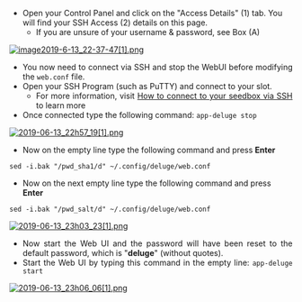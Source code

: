 <ul id="bkmrk-open-your-control-pa">
<li>Open your Control Panel and click on the "Access Details" (1) tab. You will find your SSH Access (2) details on this page.
<ul id="bkmrk-if-you-are-unsure-of">
<li>If you are unsure of your username &amp; password, see Box (A)</li>
</ul>
</li>
</ul>
<p id="bkmrk-" class="align-center"><a href="https://docs.usbx.me/uploads/images/gallery/2019-11/image2019-6-13_22-37-47%5B1%5D.png" target="_blank" rel="noopener"><img src="https://docs.usbx.me/uploads/images/gallery/2019-11/scaled-1680-/image2019-6-13_22-37-47%5B1%5D.png" alt="image2019-6-13_22-37-47[1].png" /></a></p>
<ul id="bkmrk-you-now-need-to-conn">
<li style="text-align: justify;">You now need to connect via SSH and stop the WebUI before modifying the <code>web.conf</code> file.</li>
<li style="text-align: justify;">Open your SSH Program (such as PuTTY) and connect to your slot.
<ul id="bkmrk-for-more-information">
<li style="text-align: justify;">For more information, visit <a title="How to connect to your seedbox via SSH" href="https://docs.usbx.me/books/secure-shell-%28ssh%29/page/how-to-connect-to-your-seedbox-via-ssh">How to connect to your seedbox via SSH</a> to learn more</li>
</ul>
</li>
<li style="text-align: justify;">Once connected type the following command: <code>app-deluge stop</code></li>
</ul>
<p id="bkmrk--0" class="align-center"><a href="https://docs.usbx.me/uploads/images/gallery/2019-11/2019-06-13_22h57_19%5B1%5D.png" target="_blank" rel="noopener"><img src="https://docs.usbx.me/uploads/images/gallery/2019-11/scaled-1680-/2019-06-13_22h57_19%5B1%5D.png" alt="2019-06-13_22h57_19[1].png" /></a></p>
<ul id="bkmrk-now-on-the-empty-lin">
<li style="text-align: justify;">Now on the empty line type the following command and press <strong>E</strong><strong>nter</strong></li>
</ul>
<pre><code class="language-align-center">sed -i.bak "/pwd_sha1/d" ~/.config/deluge/web.conf</code></pre>
<ul id="bkmrk-now-on-the-next-empt">
<li>Now on the next empty line type the following command and press <strong>E</strong><strong>nter</strong></li>
</ul>
<pre><code class="language-shell">sed -i.bak "/pwd_salt/d" ~/.config/deluge/web.conf</code></pre>
<p id="bkmrk--1" class="align-center"><a href="https://docs.usbx.me/uploads/images/gallery/2019-11/2019-06-13_23h03_23%5B1%5D.png" target="_blank" rel="noopener"><img src="https://docs.usbx.me/uploads/images/gallery/2019-11/scaled-1680-/2019-06-13_23h03_23%5B1%5D.png" alt="2019-06-13_23h03_23[1].png" /></a></p>
<ul id="bkmrk-now-start-the-web-ui">
<li style="text-align: justify;">Now start the Web UI and the password will have been reset to the default password, which is "<strong>deluge</strong>" (without quotes).</li>
<li style="text-align: justify;">Start the Web UI by typing this command in the empty line:&nbsp;<code>app-deluge start</code></li>
</ul>
<p id="bkmrk--2" class="align-center"><a href="https://docs.usbx.me/uploads/images/gallery/2019-11/2019-06-13_23h06_06%5B1%5D.png" target="_blank" rel="noopener"><img src="https://docs.usbx.me/uploads/images/gallery/2019-11/scaled-1680-/2019-06-13_23h06_06%5B1%5D.png" alt="2019-06-13_23h06_06[1].png" /></a></p>
